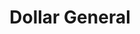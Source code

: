 ---
title: "Dollar General"
url: /huntsville/dollar-general-jeff-road-northwest/
shop: variety store
---